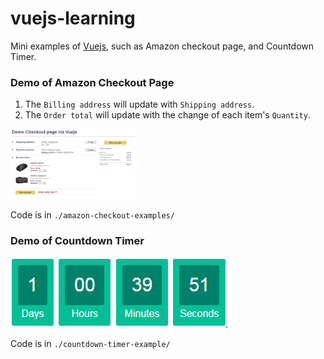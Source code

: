 # vuejs-learning
Mini examples of [Vuejs](https://vuejs.org/v2/guide/index.html), such as Amazon checkout page, and Countdown Timer.

### Demo of Amazon Checkout Page
1. The `Billing address` will update with `Shipping address`.
2. The `Order total` will update with the change of each item's `Quantity`. 

<kbd>
<img src="./amazon-checkout-examples/images/demo-checkout-via-vuejs.png" alt="checkout" style="width: 200px;"/>
</kbd>

Code is in `./amazon-checkout-examples/`

### Demo of Countdown Timer
![countdown-timer](./countdown-timer-example/countdown-timer.png).

Code is in `./countdown-timer-example/`
